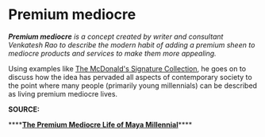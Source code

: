 # Premium mediocre

_**Premium mediocre** is a concept created by writer and consultant Venkatesh Rao to describe the modern habit of adding a premium sheen to mediocre products and services to make them more appealing._ 

Using examples like [The McDonald's Signature Collection](https://www.mcdonalds.com/gb/en-gb/latest/signature.html), he goes on to discuss how the idea has pervaded all aspects of contemporary society to the point where many people \(primarily young millennials\) can be described as living premium mediocre lives.

**SOURCE:**

\*\*\*\*[**The Premium Mediocre Life of Maya Millennial**](https://www.ribbonfarm.com/2017/08/17/the-premium-mediocre-life-of-maya-millennial)\*\*\*\*

